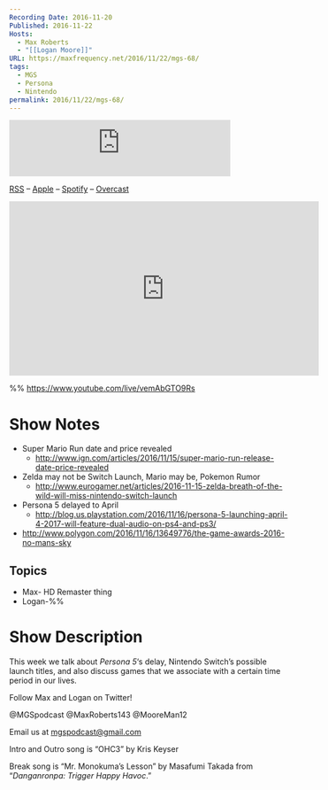 ```yaml
---
Recording Date: 2016-11-20
Published: 2016-11-22
Hosts:
  - Max Roberts
  - "[[Logan Moore]]"
URL: https://maxfrequency.net/2016/11/22/mgs-68/
tags:
  - MGS
  - Persona
  - Nintendo
permalink: 2016/11/22/mgs-68/
---
```

<iframe src="https://podcasters.spotify.com/pod/show/millennialgamingspeak/embed/episodes/Episode-68-Persona-5-Getting-Delayed-Is-A-Good-Thing-e1adhqd/a-a6ts41t" height="102px" width="400px" frameborder="0" scrolling="no"></iframe>

[RSS](https://anchor.fm/s/74aa3858/podcast/rss) – [Apple](https://podcasts.apple.com/us/podcast/episode-3-gdc-wrap-up/id1000915981?i=1000542222515) – [Spotify](https://open.spotify.com/episode/7wePXT4Bt22LWifVLx3n8y) – [Overcast](https://overcast.fm/+EtIgeWxEU)

<div class=iframe-container>
<iframe width="560" height="315" src="https://www.youtube-nocookie.com/embed/vemAbGTO9Rs?si=Olfp5NIjIVnvpdcz" title="YouTube video player" frameborder="0" allow="accelerometer; autoplay; clipboard-write; encrypted-media; gyroscope; picture-in-picture; web-share" allowfullscreen></iframe>
</div>

%%
https://www.youtube.com/live/vemAbGTO9Rs

# Show Notes

- Super Mario Run date and price revealed
	- http://www.ign.com/articles/2016/11/15/super-mario-run-release-date-price-revealed 
- Zelda may not be Switch Launch, Mario may be, Pokemon Rumor
	- http://www.eurogamer.net/articles/2016-11-15-zelda-breath-of-the-wild-will-miss-nintendo-switch-launch 
- Persona 5 delayed to April
	- http://blog.us.playstation.com/2016/11/16/persona-5-launching-april-4-2017-will-feature-dual-audio-on-ps4-and-ps3/ 
- http://www.polygon.com/2016/11/16/13649776/the-game-awards-2016-no-mans-sky
## Topics

- Max- HD Remaster thing
- Logan-%%
# Show Description

This week we talk about *Persona 5*‘s delay, Nintendo Switch’s possible launch titles, and also discuss games that we associate with a certain time period in our lives.

Follow Max and Logan on Twitter!

@MGSpodcast
@MaxRoberts143
@MooreMan12

Email us at mgspodcast@gmail.com

Intro and Outro song is “OHC3” by Kris Keyser

Break song is “Mr. Monokuma’s Lesson” by Masafumi Takada from “*Danganronpa: Trigger Happy Havoc*.”